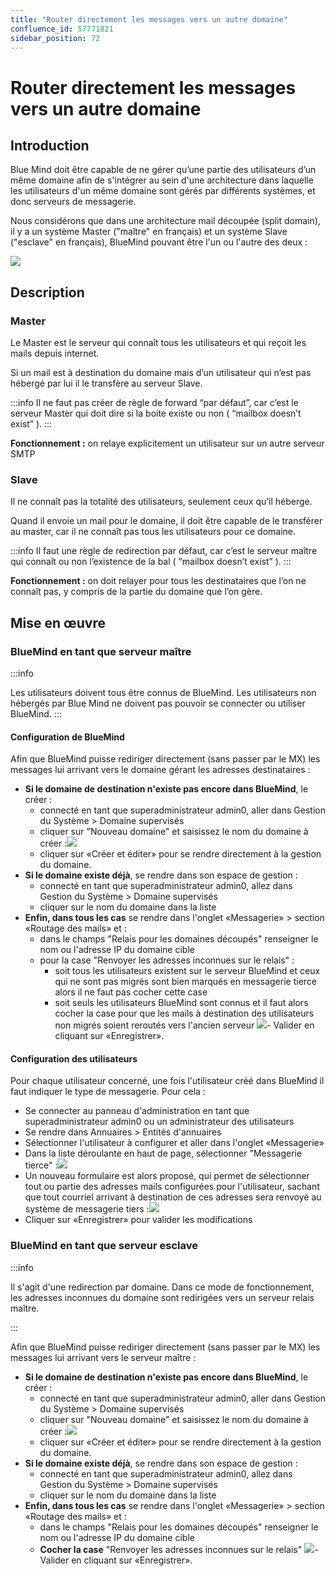 ```yaml
---
title: "Router directement les messages vers un autre domaine"
confluence_id: 57771821
sidebar_position: 72
---
```

# Router directement les messages vers un autre domaine


## Introduction

Blue Mind doit être capable de ne gérer qu’une partie des utilisateurs d’un même domaine afin de s'intégrer au sein d'une architecture dans laquelle les utilisateurs d'un même domaine sont gérés par différents systèmes, et donc serveurs de messagerie.

Nous considérons que dans une architecture mail découpée (split domain), il y a un système Master ("maître" en français) et un système Slave ("esclave" en français), BlueMind pouvant être l'un ou l'autre des deux :


![](../../attachments/57771821/57771822.png)

## Description

### Master

Le Master est le serveur qui connaît tous les utilisateurs et qui reçoit les mails depuis internet.

Si un mail est à destination du domaine mais d’un utilisateur qui n’est pas hébergé par lui il le transfère au serveur Slave.


:::info
Il ne faut pas créer de règle de forward “par défaut”, car c’est le serveur Master qui doit dire si la boite existe ou non ( “mailbox doesn’t exist” ).
:::

****Fonctionnement** **:**** on relaye explicitement un utilisateur sur un autre serveur SMTP

### Slave

Il ne connaît pas la totalité des utilisateurs, seulement ceux qu’il héberge.

Quand il envoie un mail pour le domaine, il doit être capable de le transférer au master, car il ne connaît pas tous les utilisateurs pour ce domaine.


:::info
Il faut une règle de redirection par défaut, car c’est le serveur maître qui connaît ou non l’existence de la bal ( “mailbox doesn’t exist” ).
:::

****Fonctionnement :**** on doit relayer pour tous les destinataires que l’on ne connaît pas, y compris de la partie du domaine que l’on gère.

## Mise en œuvre

### BlueMind en tant que serveur maître


:::info

Les utilisateurs doivent tous être connus de BlueMind.
Les utilisateurs non hébergés par Blue Mind ne doivent pas pouvoir se connecter ou utiliser BlueMind.
:::

#### Configuration de BlueMind

Afin que BlueMind puisse rediriger directement (sans passer par le MX) les messages lui arrivant vers le domaine gérant les adresses destinataires :

- **Si le domaine de destination n'existe pas encore dans BlueMind**, le créer :
    - connecté en tant que superadministrateur admin0, aller dans Gestion du Système > Domaine supervisés
    - cliquer sur "Nouveau domaine" et saisissez le nom du domaine à créer :![](../../attachments/57771821/57771833.png)
    - cliquer sur «Créer et éditer» pour se rendre directement à la gestion du domaine.
- **Si le domaine existe déjà**, se rendre dans son espace de gestion :
    - connecté en tant que superadministrateur admin0, allez dans Gestion du Système > Domaine supervisés
    - cliquer sur le nom du domaine dans la liste
- **Enfin, dans tous les cas** se rendre dans l'onglet «Messagerie» > section «Routage des mails» et :
    - dans le champs "Relais pour les domaines découpés" renseigner le nom ou l'adresse IP du domaine cible
    - pour la case "Renvoyer les adresses inconnues sur le relais" :
        - soit tous les utilisateurs existent sur le serveur BlueMind et ceux qui ne sont pas migrés sont bien marqués en messagerie tierce alors il ne faut pas cocher cette case
        - soit seuls les utilisateurs BlueMind sont connus et il faut alors cocher la case pour que les mails à destination des utilisateurs non migrés soient reroutés vers l'ancien serveur
![](../../attachments/57771821/57771829.png)- Valider en cliquant sur «Enregistrer».


#### Configuration des utilisateurs

Pour chaque utilisateur concerné, une fois l'utilisateur créé dans BlueMind il faut indiquer le type de messagerie. Pour cela :

- Se connecter au panneau d'administration en tant que superadministrateur admin0 ou un administrateur des utilisateurs
- Se rendre dans Annuaires > Entités d'annuaires
- Sélectionner l'utilisateur à configurer et aller dans l'onglet «Messagerie»
- Dans la liste déroulante en haut de page, sélectionner "Messagerie tierce" :![](../../attachments/57771821/57771827.png)
- Un nouveau formulaire est alors proposé, qui permet de sélectionner tout ou partie des adresses mails configurées pour l'utilisateur, sachant que tout courriel arrivant à destination de ces adresses sera renvoyé au système de messagerie tiers :![](../../attachments/57771821/57771825.png)
- Cliquer sur «Enregistrer» pour valider les modifications


### BlueMind en tant que serveur esclave


:::info

Il s'agit d'une redirection par domaine. Dans ce mode de fonctionnement, les adresses inconnues du domaine sont redirigées vers un serveur relais maître.

:::

Afin que BlueMind puisse rediriger directement (sans passer par le MX) les messages lui arrivant vers le serveur maître :

- **Si le domaine de destination n'existe pas encore dans BlueMind**, le créer :
    - connecté en tant que superadministrateur admin0, aller dans Gestion du Système > Domaine supervisés
    - cliquer sur "Nouveau domaine" et saisissez le nom du domaine à créer :![](../../attachments/57771821/57771833.png)
    - cliquer sur «Créer et éditer» pour se rendre directement à la gestion du domaine.
- **Si le domaine existe déjà**, se rendre dans son espace de gestion :
    - connecté en tant que superadministrateur admin0, allez dans Gestion du Système > Domaine supervisés
    - cliquer sur le nom du domaine dans la liste
- **Enfin, dans tous les cas** se rendre dans l'onglet «Messagerie» > section «Routage des mails» et :
    - dans le champs "Relais pour les domaines découpés" renseigner le nom ou l'adresse IP du domaine cible
    - **Cocher la case** "Renvoyer les adresses inconnues sur le relais"
![](../../attachments/57771821/57771831.png)- Valider en cliquant sur «Enregistrer».


